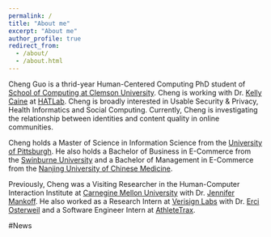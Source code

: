 ```yaml
---
permalink: /
title: "About me"
excerpt: "About me"
author_profile: true
redirect_from: 
  - /about/
  - /about.html
---
```


Cheng Guo is a thrid-year Human-Centered Computing PhD student of [School of Computing at Clemson University](https://www.clemson.edu/cecas/departments/computing/). Cheng is working with Dr. [Kelly Caine](https://kellycaine.wordpress.com/) at [HATLab](https://www.hatlab.org/). Cheng is broadly interested in Usable Security & Privacy, Health Informatics and Social Computing. Currently, Cheng is investigating the relationship between identities and content quality in online communities.

Cheng holds a Master of Science in Information Science from the [University of Pittsburgh](https://www.ischool.pitt.edu/). He also holds a Bachelor of Business in E-Commerce from the [Swinburne University](https://www.swinburne.edu.au/) and a Bachelor of Management in E-Commerce from the [Nanjing University of Chinese Medicine](https://www.njutcm.edu.cn/).

Previously, Cheng was a Visiting Researcher in the Human-Computer Interaction Institute at [Carnegine Mellon University](https://www.hcii.cmu.edu/) with Dr. [Jennifer Mankoff](https://make4all.org/people/jen-mankoff/). He also worked as a Research Intern at [Verisign Labs](https://www.verisign.com/en_US/company-information/verisign-labs/index.xhtml) with Dr. [Erci Osterweil](https://www.verisign.com/en_US/company-information/verisign-labs/innovators/eric-osterweil/index.xhtml) and a Software Engineer Intern at [AthleteTrax](https://athletetrax.info/).

#News
